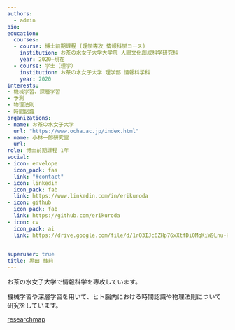 ```yaml
---
authors:
  - admin
bio:
education:
  courses:
  - course: 博士前期課程 (理学専攻 情報科学コース)
    institution: お茶の水女子大学大学院 人間文化創成科学研究科
    year: 2020–現在
  - course: 学士（理学）
    institution: お茶の水女子大学 理学部 情報科学科
    year: 2020
interests:
- 機械学習、深層学習
- 予測
- 物理法則
- 時間認識
organizations:
- name: お茶の水女子大学
  url: "https://www.ocha.ac.jp/index.html"
- name: 小林一郎研究室
  url: 
role: 博士前期課程 1年
social: 
- icon: envelope
  icon_pack: fas
  link: "#contact"
- icon: linkedin
  icon_pack: fab
  link: https://www.linkedin.com/in/erikuroda
- icon: github
  icon_pack: fab
  link: https://github.com/erikuroda
- icon: cv
  icon_pack: ai
  link: https://drive.google.com/file/d/1r03IJc6ZHp76xXtfDi0MqKiW9Lnu-Hxw/view?usp=sharing

  
superuser: true
title: 黒田 彗莉
---
```

お茶の水女子大学で情報科学を専攻しています。

機械学習や深層学習を用いて、ヒト脳内における時間認識や物理法則について<br>研究をしています。

[researchmap](https://researchmap.jp/erikuroda?lang=ja)